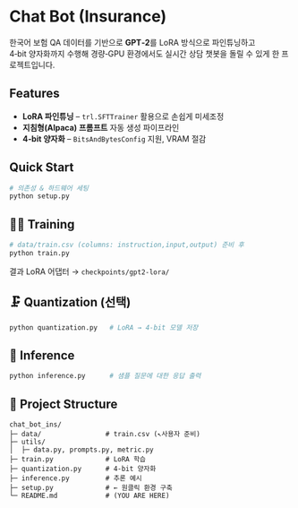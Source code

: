# Chat Bot (Insurance)

한국어 보험 QA 데이터를 기반으로 **GPT‑2**를 LoRA 방식으로 파인튜닝하고  
4‑bit 양자화까지 수행해 경량‑GPU 환경에서도 실시간 상담 챗봇을 돌릴 수 있게 한 프로젝트입니다.

## Features
* **LoRA 파인튜닝** – `trl.SFTTrainer` 활용으로 손쉽게 미세조정  
* **지침형(Alpaca) 프롬프트** 자동 생성 파이프라인  
* **4‑bit 양자화** – `BitsAndBytesConfig` 지원, VRAM 절감  


## Quick Start
```bash
# 의존성 & 하드웨어 세팅
python setup.py
```

## 🏋️‍♂️ Training
```bash
# data/train.csv (columns: instruction,input,output) 준비 후
python train.py
```
결과 LoRA 어댑터 → `checkpoints/gpt2-lora/`

## 🗜 Quantization (선택)
```bash
python quantization.py   # LoRA → 4-bit 모델 저장
```

## 🔮 Inference
```bash
python inference.py      # 샘플 질문에 대한 응답 출력
```

## 📁 Project Structure
```
chat_bot_ins/
├─ data/                # train.csv (↖︎사용자 준비)
├─ utils/
│  ├─ data.py, prompts.py, metric.py
├─ train.py             # LoRA 학습
├─ quantization.py      # 4-bit 양자화
├─ inference.py         # 추론 예시
├─ setup.py             # ← 원클릭 환경 구축
└─ README.md            # (YOU ARE HERE)
```
